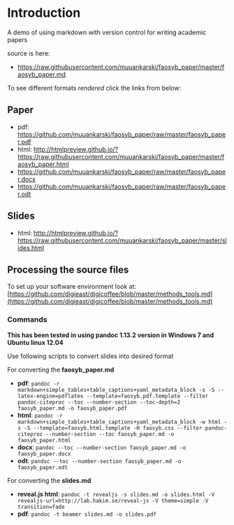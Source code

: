 # Introduction

A demo of using markdown with version control for writing academic papers

source is here:

- <https://raw.githubusercontent.com/muuankarski/faosyb_paper/master/faosyb_paper.md>

To see different formats *rendered* click the links from below:

## Paper

- pdf: <https://github.com/muuankarski/faosyb_paper/raw/master/faosyb_paper.pdf>
- html: <http://htmlpreview.github.io/?https://raw.githubusercontent.com/muuankarski/faosyb_paper/master/faosyb_paper.html>
- <https://github.com/muuankarski/faosyb_paper/raw/master/faosyb_paper.docx>
- <https://github.com/muuankarski/faosyb_paper/raw/master/faosyb_paper.odt>

## Slides

- html: <http://htmlpreview.github.io/?https://raw.githubusercontent.com/muuankarski/faosyb_paper/master/slides.html>

## Processing the source files

To set up your software environment look at: [https://github.com/digieast/digicoffee/blob/master/methods_tools.md](https://github.com/digieast/digicoffee/blob/master/methods_tools.md)

### Commands

**This has been tested in using pandoc 1.13.2 version in Windows 7 and Ubuntu linux 12.04**

Use following scripts to convert slides into desired format

For converting the **faosyb_paper.md**

- **pdf**: `pandoc -r markdown+simple_tables+table_captions+yaml_metadata_block -s -S --latex-engine=pdflatex --template=faosyb.pdf.template --filter pandoc-citeproc --toc --number-section --toc-depth=2 faosyb_paper.md -o faosyb_paper.pdf`
- **html**: `pandoc -r markdown+simple_tables+table_captions+yaml_metadata_block -w html -s -S --template=faosyb.html.template -H faosyb.css --filter pandoc-citeproc --number-section --toc faosyb_paper.md -o faosyb_paper.html`
- **docx**: `pandoc --toc --number-section faosyb_paper.md -o faosyb_paper.docx`
- **odt**: `pandoc --toc --number-section faosyb_paper.md -o faosyb_paper.odt`


For converting the **slides.md**

- **reveal.js html**: `pandoc -t revealjs -s slides.md -o slides.html -V revealjs-url=http://lab.hakim.se/reveal-js -V theme=simple -V transition=fade`
- **pdf**: `pandoc -t beamer slides.md -o slides.pdf`


